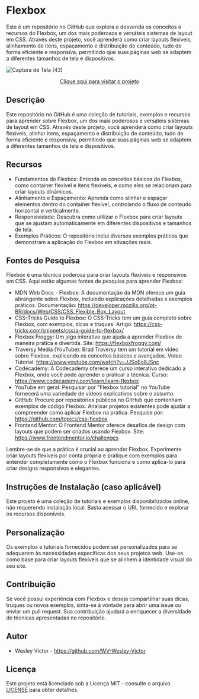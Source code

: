 # Flexbox
 Este é um repositório no GitHub que explora e desvenda os conceitos e recursos do Flexbox, um dos mais poderosos e versáteis sistemas de layout em CSS. Através deste projeto, você aprenderá como criar layouts flexíveis, alinhamento de itens, espaçamento e distribuição de conteúdo, tudo de forma eficiente e responsiva, permitindo que suas páginas web se adaptem a diferentes tamanhos de tela e dispositivos.

![Captura de Tela (43)](https://github.com/WV-Wesley-Victor/Flexbox/assets/137107062/764377ab-abc6-450e-aa6b-58a5d97d6523)
<p align="center">
  <a href="https://wv-wesley-victor.github.io/Flexbox/" target="_blank">Clique aqui para visitar o projeto</a>
</p>

## Descrição
Este repositório no GitHub é uma coleção de tutoriais, exemplos e recursos para aprender sobre Flexbox, um dos mais poderosos e versáteis sistemas de layout em CSS. Através deste projeto, você aprenderá como criar layouts flexíveis, alinhar itens, espaçamento e distribuição de conteúdo, tudo de forma eficiente e responsiva, permitindo que suas páginas web se adaptem a diferentes tamanhos de tela e dispositivos.

## Recursos
* Fundamentos do Flexbox: Entenda os conceitos básicos do Flexbox, como container flexível e itens flexíveis, e como eles se relacionam para criar layouts dinâmicos.
* Alinhamento e Espaçamento: Aprenda como alinhar e espaçar elementos dentro do container flexível, controlando o fluxo de conteúdo horizontal e verticalmente.
* Responsividade: Descubra como utilizar o Flexbox para criar layouts que se ajustam automaticamente em diferentes dispositivos e tamanhos de tela.
* Exemplos Práticos: O repositório inclui diversos exemplos práticos que demonstram a aplicação do Flexbox em situações reais.

## Fontes de Pesquisa
Flexbox é uma técnica poderosa para criar layouts flexíveis e responsivos em CSS. Aqui estão algumas fontes de pesquisa para aprender Flexbox:

* MDN Web Docs - Flexbox: A documentação da MDN oferece um guia abrangente sobre Flexbox, incluindo explicações detalhadas e exemplos práticos.
Documentação: https://developer.mozilla.org/pt-BR/docs/Web/CSS/CSS_Flexible_Box_Layout
* CSS-Tricks Guide to Flexbox: O CSS-Tricks tem um guia completo sobre Flexbox, com exemplos, dicas e truques.
Artigo: https://css-tricks.com/snippets/css/a-guide-to-flexbox/
* Flexbox Froggy: Um jogo interativo que ajuda a aprender Flexbox de maneira prática e divertida.
Site: https://flexboxfroggy.com/
* Traversy Media (YouTube): Brad Traversy tem um tutorial em vídeo sobre Flexbox, explicando os conceitos básicos e avançados.
Vídeo Tutorial: https://www.youtube.com/watch?v=JJSoEo8JSnc
* Codecademy: A Codecademy oferece um curso interativo dedicado a Flexbox, onde você pode aprender e praticar a técnica.
Curso: https://www.codecademy.com/learn/learn-flexbox
* YouTube em geral: Pesquisar por "Flexbox tutorial" no YouTube fornecerá uma variedade de vídeos explicativos sobre o assunto.
* GitHub: Procure por repositórios públicos no GitHub que contenham exemplos de código Flexbox. Analisar projetos existentes pode ajudar a compreender como aplicar Flexbox na prática.
Pesquise por: https://github.com/topics/css-flexbox
* Frontend Mentor: O Frontend Mentor oferece desafios de design com layouts que podem ser criados usando Flexbox.
Site: https://www.frontendmentor.io/challenges

Lembre-se de que a prática é crucial ao aprender Flexbox. Experimente criar layouts flexíveis por conta própria e pratique com exemplos para entender completamente como o Flexbox funciona e como aplicá-lo para criar designs responsivos e elegantes.

## Instruções de Instalação (caso aplicável)
Este projeto é uma coleção de tutoriais e exemplos disponibilizados online, não requerendo instalação local. Basta acessar o URL fornecido e explorar os recursos disponíveis.

## Personalização
Os exemplos e tutoriais fornecidos podem ser personalizados para se adequarem às necessidades específicas dos seus projetos web. Use-os como base para criar layouts flexíveis que se alinhem à identidade visual do seu site.

## Contribuição
Se você possui experiência com Flexbox e deseja compartilhar suas dicas, truques ou novos exemplos, sinta-se à vontade para abrir uma issue ou enviar um pull request. Sua contribuição ajudará a enriquecer a diversidade de técnicas apresentadas no repositório.

## Autor
* Wesley Victor - https://github.com/WV-Wesley-Victor

## Licença
Este projeto está licenciado sob a Licença MIT - consulte o arquivo [LICENSE](LICENSE)  para obter detalhes.
